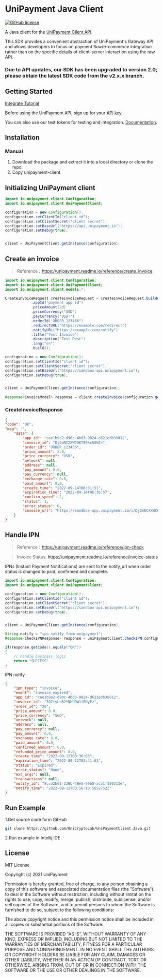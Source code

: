 # UniPayment Java Client
[![GitHub license](https://img.shields.io/badge/license-MIT-blue.svg?style=flat-square)](https://github.com/UniCryptoLab/UniPaymentClient.Python/blob/main/UniPaymentClient/LICENSE.txt)

A Java client for the [UniPayment Client API](https://unipayment.readme.io/reference/overview).  

This SDK provides a convenient abstraction of UniPayment's Gateway API and allows developers to focus on payment flow/e-commerce integration rather than on the specific details of client-server interaction using the raw API.

### Due to API updates, our SDK has been upgraded to version 2.0; please obtain the latest SDK code from the v2.x.x branch.

## Getting Started

[Integrate Tutorial](https://help.unipayment.io/en/articles/7851188-integrate-with-payment-gateway)

Before using the UniPayment API, sign up for your [API key](https://console.unipayment.io/).

You can also use our test tokens for testing and integration. [Documentation](https://help.unipayment.io/en/articles/8263248-how-to-use-testcoin).


## Installation

### Manual
1. Download the package and extract it into a local directory or clone the repo.
2. Copy unipayment-client.


## Initializing UniPayment client
```Java
import io.unipayment.client.Configuration;
import io.unipayment.client.UniPaymentClient;

configuration = new Configuration();
configuration.setClientId("client id");
configuration.setClientSecret("client secret");
configuration.setBaseUrl("https://api.unipayment.io");
configuration.setDebug(true);


client = UniPaymentClient.getInstance(configuration);

```


## Create an invoice
> Reference：https://unipayment.readme.io/reference/create_invoice

```java
import io.unipayment.client.Configuration;
import io.unipayment.client.UniPaymentClient;
import io.unipayment.client.models.*;

CreateInvoiceRequest createInvoiceRequest = CreateInvoiceRequest.builder()
            .appId("payment app id")
            .priceAmount(2d)
            .priceCurrency("USD")
            .payCurrency("USDT")
            .orderId("ORDER_123456")
            .redirectURL("https://example.com/redirect")
            .notifyURL("https://example.com/notify")
            .title("Test Invoice")
            .description("Test Desc")
            .lang("en")
            .build();

configuration = new Configuration();
configuration.setClientId("client id");
configuration.setClientSecret("client secret");
configuration.setBaseUrl("https://sandbox-api.unipayment.io");
configuration.setDebug(true);


client = UniPaymentClient.getInstance(configuration);
        
Response<InvoiceModel> response = client.createInvoice(configuration.getApiVersion(), createInvoiceRequest);
```
### CreateInvoiceResponse

```json
{
"code": "OK",
"msg": "",
    "data": {
        "app_id": "cee1b9e2-d90c-4b63-9824-d621edb38012",
        "invoice_id": "Dj2mNCXXWCGKT89kcU8NJn",
        "order_id": "ORDER_123456",
        "price_amount": 2.0,
        "price_currency": "USD",
        "network": null,
        "address": null,
        "pay_amount": 0.0,
        "pay_currency": null,
        "exchange_rate": 0.0,
        "paid_amount": 0.0,
        "create_time": "2022-09-14T06:31:57",
        "expiration_time": "2022-09-14T06:36:57",
        "confirm_speed": 2,
        "status": 1,
        "error_status": 0,
        "invoice_url": "https://sandbox-app.unipayment.io/i/Dj2mNCXXWCGKT89kcU8NJn"
    }
}
```

## Handle IPN
> Reference：https://unipayment.readme.io/reference/ipn-check

> Invoice Status: https://unipayment.readme.io/reference/invoice-status

IPNs (Instant Payment Notifications) are sent to the notify_url when order status is changed to paid, confirmed and complete. 

```java
import io.unipayment.client.Configuration;
import io.unipayment.client.UniPaymentClient;

configuration = new Configuration();
configuration.setClientId("client id");
configuration.setClientSecret("client secret");
configuration.setBaseUrl("https://sandbox-api.unipayment.io");
configuration.setDebug(true);


client = UniPaymentClient.getInstance(configuration);

String notify = "ipn notify from unipayment";
Response<CheckIPNResponse> response = uniPaymentClient.checkIPN(configuration.getApiVersion(), notify);

if(response.getCode().equals("OK"))
{
    // handle business logic
    return "SUCCESS"
}
```

IPN notify
``` json
{
	"ipn_type": "invoice",
	"event": "invoice_expired",
	"app_id": "cee1b9e2-d90c-4b63-9824-d621edb38012",
	"invoice_id": "3Q7fyLnB2YNhUDW1fFNyEz",
	"order_id": "20",
	"price_amount": 6.0,
	"price_currency": "SGD",
	"network": null,
	"address": null,
	"pay_currency": null,
	"pay_amount": 0.0,
	"exchange_rate": 0.0,
	"paid_amount": 0.0,
	"confirmed_amount": 0.0,
	"refunded_price_amount": 0.0,
	"create_time": "2022-09-12T03:36:03",
	"expiration_time": "2022-09-12T03:41:03",
	"status": "Expired",
	"error_status": "None",
	"ext_args": null,
	"transactions": null,
	"notify_id": "8ccd2b61-226b-48e5-99b8-acb1f350313e",
	"notify_time": "2022-09-12T03:56:10.5852752Z"
}
```

## Run Example

1.Get source code form GitHub 
``` bash
git clone https://github.com/UniCryptoLab/UniPaymentClient.Java.git
```

2.Run example in Intellij IDE


## License

MIT License

Copyright (c) 2021 UniPayment

Permission is hereby granted, free of charge, to any person obtaining a copy
of this software and associated documentation files (the "Software"), to deal
in the Software without restriction, including without limitation the rights
to use, copy, modify, merge, publish, distribute, sublicense, and/or sell
copies of the Software, and to permit persons to whom the Software is
furnished to do so, subject to the following conditions:

The above copyright notice and this permission notice shall be included in all
copies or substantial portions of the Software.

THE SOFTWARE IS PROVIDED "AS IS", WITHOUT WARRANTY OF ANY KIND, EXPRESS OR
IMPLIED, INCLUDING BUT NOT LIMITED TO THE WARRANTIES OF MERCHANTABILITY,
FITNESS FOR A PARTICULAR PURPOSE AND NONINFRINGEMENT. IN NO EVENT SHALL THE
AUTHORS OR COPYRIGHT HOLDERS BE LIABLE FOR ANY CLAIM, DAMAGES OR OTHER
LIABILITY, WHETHER IN AN ACTION OF CONTRACT, TORT OR OTHERWISE, ARISING FROM,
OUT OF OR IN CONNECTION WITH THE SOFTWARE OR THE USE OR OTHER DEALINGS IN THE
SOFTWARE.